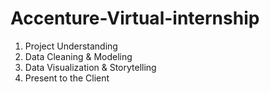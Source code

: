 # Accenture-Virtual-internship
1) Project Understanding
2) Data Cleaning & Modeling
3) Data Visualization & Storytelling
4) Present to the Client
